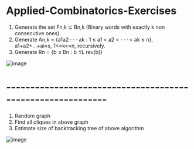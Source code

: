 # Applied-Combinatorics-Exercises

1) Generate the set Fn,k ⊆ Bn,k (Binary words with exactly k non consecutive ones)
2) Generate An,k = {a1a2 · · · ak : 1 ≤ a1 < a2 < · · · < ak ≤ n},  a1+a2+...+ai=s, 1<=k<=n, recursively.
3) Generate Rn = {b ≤ Bn : b ≤L rev(b)}

![image](https://user-images.githubusercontent.com/61197261/145711375-4ba836bb-aabc-418e-8c31-af1a8273814e.png)

# -----------------------------------------------------------
1) Random graph
2) Find all cliques in above graph
3) Estimate size of backtracking tree of above algorithm

![image](https://user-images.githubusercontent.com/61197261/145711394-fe7a8a6c-aab0-4c6f-8da4-0f709df59940.png)


